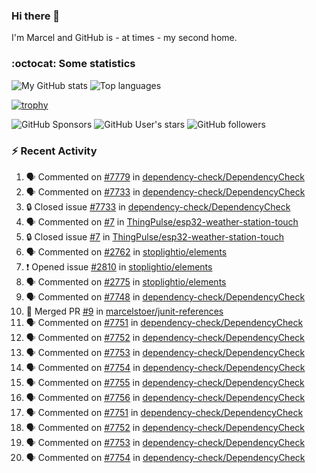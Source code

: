 ### Hi there 👋

I'm Marcel and GitHub is - at times - my second home.

<!--
**marcelstoer/marcelstoer** is a ✨ _special_ ✨ repository because its `README.md` (this file) appears on your GitHub profile.

Here are some ideas to get you started:

- 🔭 I’m currently working on ...
- 🌱 I’m currently learning ...
- 👯 I’m looking to collaborate on ...
- 🤔 I’m looking for help with ...
- 💬 Ask me about ...
- 📫 How to reach me: ...
- 😄 Pronouns: ...
- ⚡ Fun fact: ...
-->

### :octocat: Some statistics

<!-- https://github.com/anuraghazra/github-readme-stats -->

![My GitHub stats](https://github-readme-stats.vercel.app/api?username=marcelstoer&count_private=true&show_icons=true&hide_title=true)
![Top languages](https://github-readme-stats.vercel.app/api/top-langs/?username=marcelstoer&layout=compact&count_private=true&show_icons=true&hide_title=true&langs_count=10)

[![trophy](https://github-profile-trophy.vercel.app/?username=marcelstoer)](https://github.com/marcelstoer)

![GitHub Sponsors](https://img.shields.io/github/sponsors/marcelstoer?style=social)
![GitHub User's stars](https://img.shields.io/github/stars/marcelstoer?style=social)
![GitHub followers](https://img.shields.io/github/followers/marcelstoer?style=social)

### :zap: Recent Activity

<!--START_SECTION:activity-->
1. 🗣 Commented on [#7779](https://github.com/dependency-check/DependencyCheck/issues/7779#issuecomment-3043710082) in [dependency-check/DependencyCheck](https://github.com/dependency-check/DependencyCheck)
2. 🗣 Commented on [#7733](https://github.com/dependency-check/DependencyCheck/issues/7733#issuecomment-3043686825) in [dependency-check/DependencyCheck](https://github.com/dependency-check/DependencyCheck)
3. 🔒 Closed issue [#7733](https://github.com/dependency-check/DependencyCheck/issues/7733) in [dependency-check/DependencyCheck](https://github.com/dependency-check/DependencyCheck)
4. 🗣 Commented on [#7](https://github.com/ThingPulse/esp32-weather-station-touch/issues/7#issuecomment-3037076601) in [ThingPulse/esp32-weather-station-touch](https://github.com/ThingPulse/esp32-weather-station-touch)
5. 🔒 Closed issue [#7](https://github.com/ThingPulse/esp32-weather-station-touch/issues/7) in [ThingPulse/esp32-weather-station-touch](https://github.com/ThingPulse/esp32-weather-station-touch)
6. 🗣 Commented on [#2762](https://github.com/stoplightio/elements/issues/2762#issuecomment-3032126010) in [stoplightio/elements](https://github.com/stoplightio/elements)
7. ❗ Opened issue [#2810](https://github.com/stoplightio/elements/issues/2810) in [stoplightio/elements](https://github.com/stoplightio/elements)
8. 🗣 Commented on [#2775](https://github.com/stoplightio/elements/issues/2775#issuecomment-3023824807) in [stoplightio/elements](https://github.com/stoplightio/elements)
9. 🗣 Commented on [#7748](https://github.com/dependency-check/DependencyCheck/issues/7748#issuecomment-3014136889) in [dependency-check/DependencyCheck](https://github.com/dependency-check/DependencyCheck)
10. 🎉 Merged PR [#9](https://github.com/marcelstoer/junit-references/pull/9) in [marcelstoer/junit-references](https://github.com/marcelstoer/junit-references)
11. 🗣 Commented on [#7751](https://github.com/dependency-check/DependencyCheck/issues/7751#issuecomment-3009943112) in [dependency-check/DependencyCheck](https://github.com/dependency-check/DependencyCheck)
12. 🗣 Commented on [#7752](https://github.com/dependency-check/DependencyCheck/issues/7752#issuecomment-3009942057) in [dependency-check/DependencyCheck](https://github.com/dependency-check/DependencyCheck)
13. 🗣 Commented on [#7753](https://github.com/dependency-check/DependencyCheck/issues/7753#issuecomment-3009941702) in [dependency-check/DependencyCheck](https://github.com/dependency-check/DependencyCheck)
14. 🗣 Commented on [#7754](https://github.com/dependency-check/DependencyCheck/issues/7754#issuecomment-3009941230) in [dependency-check/DependencyCheck](https://github.com/dependency-check/DependencyCheck)
15. 🗣 Commented on [#7755](https://github.com/dependency-check/DependencyCheck/issues/7755#issuecomment-3009940170) in [dependency-check/DependencyCheck](https://github.com/dependency-check/DependencyCheck)
16. 🗣 Commented on [#7756](https://github.com/dependency-check/DependencyCheck/issues/7756#issuecomment-3009939047) in [dependency-check/DependencyCheck](https://github.com/dependency-check/DependencyCheck)
17. 🗣 Commented on [#7751](https://github.com/dependency-check/DependencyCheck/issues/7751#issuecomment-3009921919) in [dependency-check/DependencyCheck](https://github.com/dependency-check/DependencyCheck)
18. 🗣 Commented on [#7752](https://github.com/dependency-check/DependencyCheck/issues/7752#issuecomment-3009921575) in [dependency-check/DependencyCheck](https://github.com/dependency-check/DependencyCheck)
19. 🗣 Commented on [#7753](https://github.com/dependency-check/DependencyCheck/issues/7753#issuecomment-3009919913) in [dependency-check/DependencyCheck](https://github.com/dependency-check/DependencyCheck)
20. 🗣 Commented on [#7754](https://github.com/dependency-check/DependencyCheck/issues/7754#issuecomment-3009919580) in [dependency-check/DependencyCheck](https://github.com/dependency-check/DependencyCheck)
<!--END_SECTION:activity-->

